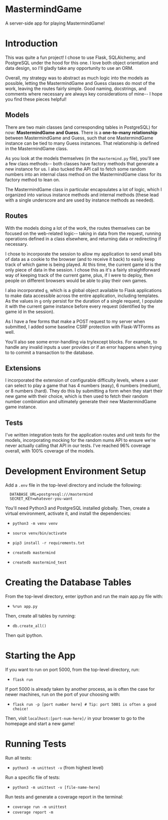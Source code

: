MastermindGame
==========

A server-side app for playing MastermindGame!

Introduction
============

This was quite a fun project! I chose to use Flask, SQLAlchemy, and PostgreSQL
under the hood for this one. I love both object orientation and data design,
so I'll gladly take any opportunity to use an ORM.

Overall, my strategy was to abstract as much logic into the models as possible,
letting the MastermindGame and Guess classes do most of the work, leaving the routes
fairly simple. Good naming, docstrings, and comments where necessary are always key
considerations of mine-- I hope you find these pieces helpful!

## Models

There are two main classes (and corresponding tables in PostgreSQL) for now: **MastermindGame
and Guess**. There is a **one-to-many relationship** between MastermindGame and Guess, such that
one MastermindGame instance can be tied to many Guess instances. That relationship is
defined in the MastermindGame class.

As you look at the models themselves (in the `mastermind.py` file), you'll see a few class
methods-- both classes have factory methods that generate a new instance for us.
I also tucked the API call to fetch some random numbers into an internal class
method on the MastermindGame class for its factory method to lean on.

The MastermindGame class in particular encapsulates a lot of logic, which I organized
into various instance methods and internal methods (these lead with a single underscore
and are used by instance methods as needed).

## Routes

With the models doing a lot of the work, the routes themselves can be focused on the
web-related logic-- taking in data from the request, running operations defined
in a class elsewhere, and returning data or redirecting if necessary.

I chose to incorporate the session to allow my application to send small bits of data
as a cookie to the browser (and to receive it back) to easily keep track of which game
is being played. At this time, the current game id is the only piece of data in the session.
I chose this as it's a fairly straightforward way of keeping track of the current game,
plus, if I were to deploy, then people on different browsers would be able to play
their own games.

I also incorporated `g`, which is a global object available to Flask applications
to make data accessible across the entire application, including templates. As the
values in `g` only persist for the duration of a single request, I populate it with
the current game instance before every request (identified by the game id in the session).

As I have a few forms that make a POST request to my server when submitted, I added
some baseline CSRF protection with Flask-WTForms as well.

You'll also see some error-handling via try/except blocks. For example, to handle any
invalid inputs a user provides or if an error happens when trying to to commit a
transaction to the database.

## Extensions

I incorporated the extension of configurable difficulty levels, where a user can select
to play a game that has 4 numbers (easy), 6 numbers (medium), or 8 numbers (hard). They
do this by submitting a form when they start their new game with their choice, which is then
used to fetch their random number combination and ultimately generate their new MastermindGame game
instance.

## Tests

I've written integration tests for the application routes and unit tests for the models,
incorporating mocking for the random nums API to ensure we're never actually calling
that API in our tests. I've reached 96% coverage overall, with 100% coverage of the models.


Development Environment Setup
=============================

Add a `.env` file in the top-level directory and include the following:
```
  DATABASE_URL=postgresql:///mastermind
  SECRET_KEY=whatever-you-want
```

You'll need Python3 and PostgreSQL installed globally. Then, create a virtual environment,
activate it, and install the dependencies:

 - `python3 -m venv venv`
 - `source venv/bin/activate`
 - `pip3 install -r requirements.txt`

 - `createdb mastermind`
 - `createdb mastermind_test`

Creating the Database Tables
============================

From the top-level directory, enter ipython and run the main app.py file with:

- `%run app.py`

Then, create all tables by running:

- `db.create_all()`

Then quit ipython.

Starting the App
================

If you want to run on port 5000, from the top-level directory, run:

 - `flask run`

If port 5000 is already taken by another process, as is often the case for
newer machines, run on the port of your choosing with:

 - `flask run -p [port number here] # Tip: port 5001 is often a good choice!`

Then, visit `localhost:[port-num-here]/` in your browser to go to the homepage
and start a new game!

Running Tests
=============

Run all tests:
- `python3 -m unittest -v` (from highest level)

Run a specific file of tests:
- `python3 -m unittest -v [file-name-here]`

Run tests and generate a coverage report in the terminal:

- `coverage run -m unittest`
- `coverage report -m`